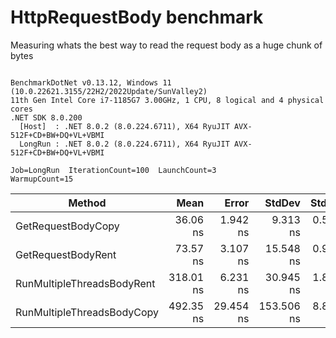 # HttpRequestBody benchmark

Measuring whats the best way to read the request body as a huge chunk of bytes

```

BenchmarkDotNet v0.13.12, Windows 11 (10.0.22621.3155/22H2/2022Update/SunValley2)
11th Gen Intel Core i7-1185G7 3.00GHz, 1 CPU, 8 logical and 4 physical cores
.NET SDK 8.0.200
  [Host]  : .NET 8.0.2 (8.0.224.6711), X64 RyuJIT AVX-512F+CD+BW+DQ+VL+VBMI
  LongRun : .NET 8.0.2 (8.0.224.6711), X64 RyuJIT AVX-512F+CD+BW+DQ+VL+VBMI

Job=LongRun  IterationCount=100  LaunchCount=3  
WarmupCount=15  

```
| Method                     | Mean      | Error     | StdDev     | StdErr   | Min       | Max       | Op/s         | Gen0   | Allocated |
|--------------------------- |----------:|----------:|-----------:|---------:|----------:|----------:|-------------:|-------:|----------:|
| GetRequestBodyCopy         |  36.06 ns |  1.942 ns |   9.313 ns | 0.583 ns |  24.62 ns |  75.34 ns | 27,727,715.9 | 0.0216 |     136 B |
| GetRequestBodyRent         |  73.57 ns |  3.107 ns |  15.548 ns | 0.934 ns |  53.04 ns | 131.33 ns | 13,593,251.8 | 0.0216 |     136 B |
| RunMultipleThreadsBodyRent | 318.01 ns |  6.231 ns |  30.945 ns | 1.873 ns | 275.78 ns | 459.34 ns |  3,144,508.8 | 0.1082 |     680 B |
| RunMultipleThreadsBodyCopy | 492.35 ns | 29.454 ns | 153.506 ns | 8.863 ns | 209.48 ns | 796.55 ns |  2,031,063.0 | 0.1082 |     680 B |
